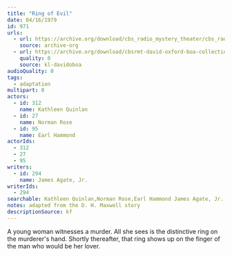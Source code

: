 ```yaml
---
title: "Ring of Evil"
date: 04/16/1979
id: 971
urls: 
  - url: https://archive.org/download/cbs_radio_mystery_theater/cbs_radio_mystery_theater-0951-1000.zip/cbs_radio_mystery_theater-0951-1000%2Fcbsrmt_0971_ring_of_evil.mp3
    source: archive-org
  - url: https://archive.org/download/cbsrmt-david-oxford-boa-collection/CBSRMT-790416-0971-Ring-of-Evil-(128-44)_KQV-{BoA}.mp3
    quality: 0
    source: kl-davidoboa
audioQuality: 0
tags: 
  - adaptation
multipart: 0
actors:  
  - id: 312
    name: Kathleen Quinlan  
  - id: 27
    name: Norman Rose  
  - id: 95
    name: Earl Hammond
actorIds:  
  - 312  
  - 27  
  - 95
writers:  
  - id: 294
    name: James Agate, Jr.
writerIds:  
  - 294
searchable: Kathleen Quinlan,Norman Rose,Earl Hammond James Agate, Jr.
notes: adapted from the D. H. Maxwell story
descriptionSource: kf
---
```

A young woman witnesses a murder. All she sees is the distinctive ring on the murderer's hand. Shortly thereafter, that ring shows up on the finger of the man who would be her lover.